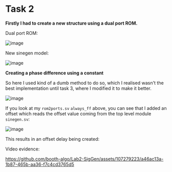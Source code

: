 # Task 2 #

**Firstly I had to create a new structure using a dual port ROM.**

Dual port ROM:

![image](https://github.com/booth-algo/Lab2-SigGen/assets/107279223/dccf6b39-173b-49df-84d9-5b4738b84c4d)

New sinegen model:

![image](https://github.com/booth-algo/Lab2-SigGen/assets/107279223/2b52d5ee-9886-4403-9d3f-d9cbccc05ac1)

**Creating a phase difference using a constant**

So here I used kind of a dumb method to do so, which I realised wasn't the best implementation until task 3, where I modified it to make it better.

![image](https://github.com/booth-algo/Lab2-SigGen/assets/107279223/8b1e4b5b-a1a5-4d85-a95e-ef1c50e7f68d)

If you look at my `rom2ports.sv` `always_ff` above, you can see that I added an offset which reads the offset value coming from the top level module `sinegen.sv`:

![image](https://github.com/booth-algo/Lab2-SigGen/assets/107279223/aa41c2dc-3080-4e5c-b5f6-b88d72b8937d)

This results in an offset delay being created:

Video evidence:

https://github.com/booth-algo/Lab2-SigGen/assets/107279223/a46ac13a-1b87-465b-aa36-f7c4cd3765d5

